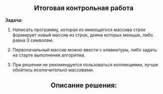 <h2 align="center"> Итоговая контрольная работа </h2>

**Задача:**

1. Написать программу, которая из имеющегося массива строк формирует новый массив из строк, длина которых меньше, либо равна 3 символам. 

2. Первоначальный массив можно ввести с клавиатуры, либо задать на старте выполнения алгоритма. 

3. При решении не рекомендуется пользоваться коллекциями, лучше обойтись исключительно массивами.

<h2 align="center">Описание решения:</h2>
